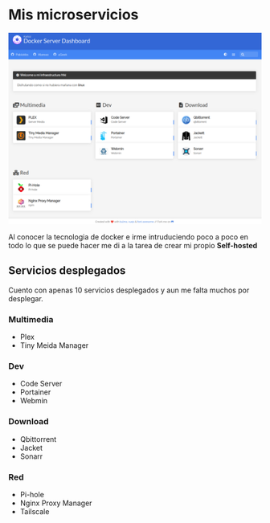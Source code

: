 # Mis microservicios

![Dashboard Homer](homer.png)

Al conocer la tecnologia de docker e irme intruduciendo poco a poco en todo lo que se puede hacer me di a la tarea de crear mi propio __Self-hosted__

## Servicios desplegados

Cuento con apenas 10 servicios desplegados y aun me falta muchos por desplegar.

### Multimedia
* Plex
* Tiny Meida Manager

### Dev
+ Code Server
+ Portainer
+ Webmin

### Download
* Qbittorrent
* Jacket
* Sonarr

### Red
+ Pi-hole
+ Nginx Proxy Manager
+ Tailscale